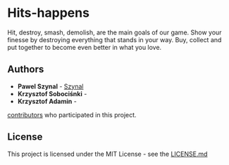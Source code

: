 # Hits-happens

Hit, destroy, smash, demolish, are the main goals of our game. Show your finesse by destroying everything that stands in your way. Buy, collect and put together to become even better in what you love.


## Authors

* **Pawel Szynal** - [Szynal](https://github.com/Szynal)
* **Krzysztof Sobociśnki** -
* **Krzysztof Adamin** -

[contributors](https://github.com/Szynal/Hits-happens/graphs/contributors) who participated in this project.

## License

This project is licensed under the MIT License - see the [LICENSE.md](LICENSE.md)
